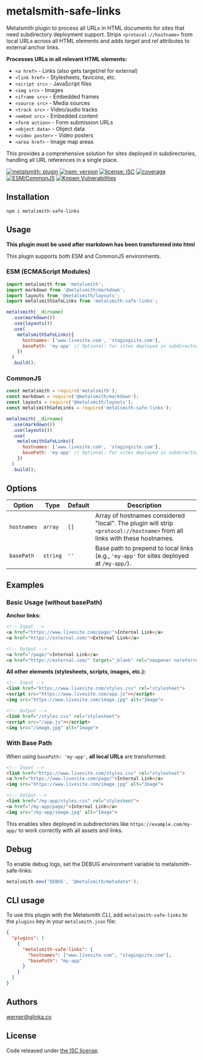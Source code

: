 # metalsmith-safe-links

Metalsmith plugin to process all URLs in HTML documents for sites that need subdirectory deployment support. Strips `<protocol://hostname>` from local URLs across all HTML elements and adds _target_ and _rel_ attributes to external anchor links.

**Processes URLs in all relevant HTML elements:**
- `<a href>` - Links (also gets target/rel for external)
- `<link href>` - Stylesheets, favicons, etc.
- `<script src>` - JavaScript files
- `<img src>` - Images
- `<iframe src>` - Embedded frames
- `<source src>` - Media sources
- `<track src>` - Video/audio tracks
- `<embed src>` - Embedded content
- `<form action>` - Form submission URLs
- `<object data>` - Object data
- `<video poster>` - Video posters
- `<area href>` - Image map areas

This provides a comprehensive solution for sites deployed in subdirectories, handling all URL references in a single place.

[![metalsmith: plugin][metalsmith-badge]][metalsmith-url]
[![npm: version][npm-badge]][npm-url]
[![license: ISC][license-badge]][license-url]
[![coverage][coverage-badge]][coverage-url]
[![ESM/CommonJS][modules-badge]][npm-url]
[![Known Vulnerabilities](https://snyk.io/test/npm/metalsmith-safe-links/badge.svg)](https://snyk.io/test/npm/metalsmith-safe-links)

## Installation

```
npm i metalsmith-safe-links
```

## Usage

**This plugin must be used after markdown has been transformed into html**

This plugin supports both ESM and CommonJS environments.

### ESM (ECMAScript Modules)

```js
import metalsmith from 'metalsmith';
import markdown from '@metalsmith/markdown';
import layouts from '@metalsmith/layouts';
import metalsmithSafeLinks from 'metalsmith-safe-links';

metalsmith(__dirname)
  .use(markdown())
  .use(layouts())
  .use(
    metalsmithSafeLinks({
      hostnames: ['www.livesite.com', 'stagingsite.com'],
      basePath: 'my-app' // Optional: for sites deployed in subdirectories
    })
  )
  .build();
```

### CommonJS

```js
const metalsmith = require('metalsmith');
const markdown = require('@metalsmith/markdown');
const layouts = require('@metalsmith/layouts');
const metalsmithSafeLinks = require('metalsmith-safe-links');

metalsmith(__dirname)
  .use(markdown())
  .use(layouts())
  .use(
    metalsmithSafeLinks({
      hostnames: ['www.livesite.com', 'stagingsite.com'],
      basePath: 'my-app' // Optional: for sites deployed in subdirectories
    })
  )
  .build();
```

## Options

| Option | Type | Default | Description |
| --- | --- | --- | --- |
| `hostnames` | `array` | `[]` | Array of hostnames considered "local". The plugin will strip `<protocol://hostname>` from all links with these hostnames. |
| `basePath` | `string` | `''` | Base path to prepend to local links (e.g., `'my-app'` for sites deployed at `/my-app/`). |

## Examples

### Basic Usage (without basePath)

**Anchor links:**
```html
<!-- Input -->
<a href="https://www.livesite.com/page/">Internal Link</a>
<a href="https://external.com/">External Link</a>

<!-- Output -->
<a href="/page/">Internal Link</a>
<a href="https://external.com/" target="_blank" rel="noopener noreferrer">External Link</a>
```

**All other elements (stylesheets, scripts, images, etc.):**
```html
<!-- Input -->
<link href="https://www.livesite.com/styles.css" rel="stylesheet">
<script src="https://www.livesite.com/app.js"></script>
<img src="https://www.livesite.com/image.jpg" alt="Image">

<!-- Output -->
<link href="/styles.css" rel="stylesheet">
<script src="/app.js"></script>
<img src="/image.jpg" alt="Image">
```

### With Base Path

When using `basePath: 'my-app'`, **all local URLs** are transformed:

```html
<!-- Input -->
<link href="https://www.livesite.com/styles.css" rel="stylesheet">
<a href="https://www.livesite.com/page/">Internal Link</a>
<img src="https://www.livesite.com/image.jpg" alt="Image">

<!-- Output -->
<link href="/my-app/styles.css" rel="stylesheet">
<a href="/my-app/page/">Internal Link</a>  
<img src="/my-app/image.jpg" alt="Image">
```

This enables sites deployed in subdirectories like `https://example.com/my-app/` to work correctly with all assets and links.

## Debug

To enable debug logs, set the DEBUG environment variable to metalsmith-safe-links:

```javascript
metalsmith.env('DEBUG', '@metalsmith/metadata*');
```

## CLI usage

To use this plugin with the Metalsmith CLI, add `metalsmith-safe-links` to the `plugins` key in your `metalsmith.json` file:

```json
{
  "plugins": [
    {
      "metalsmith-safe-links": {
        "hostnames": ["www.livesite.com", "stagingsite.com"],
        "basePath": "my-app"
      }
    }
  ]
}
```

## Authors

[werner@glinka.co](https://github.com/wernerglinka)

## License

Code released under [the ISC license](https://github.com/wernerglinka/metalsmith-safe-links/blob/main/LICENSE).

[npm-badge]: https://img.shields.io/npm/v/metalsmith-safe-links.svg
[npm-url]: https://www.npmjs.com/package/metalsmith-safe-links
[metalsmith-badge]: https://img.shields.io/badge/metalsmith-plugin-green.svg?longCache=true
[metalsmith-url]: https://metalsmith.io
[license-badge]: https://img.shields.io/github/license/wernerglinka/metalsmith-safe-links
[license-url]: LICENSE
[coverage-badge]: https://img.shields.io/badge/test%20coverage-97%25-brightgreen
[coverage-url]: https://github.com/wernerglinka/metalsmith-safe-links/actions/workflows/test.yml
[modules-badge]: https://img.shields.io/badge/modules-ESM%2FCJS-blue
